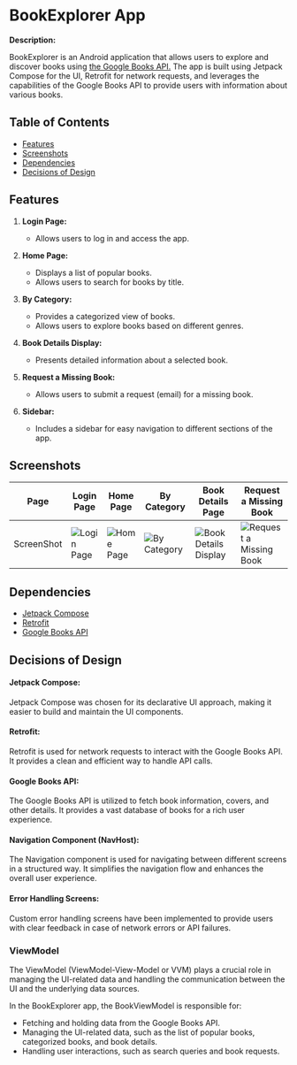 # BookExplorer App

**Description:**

BookExplorer is an Android application that allows users to explore and discover books using [the Google Books API.](https://developers.google.com/books/docs/v1/using) The app is built using Jetpack Compose for the UI, Retrofit for network requests, and leverages the capabilities of the Google Books API to provide users with information about various books.

## Table of Contents

- [Features](#features)
- [Screenshots](#screenshots)
- [Dependencies](#dependencies)
- [Decisions of Design](#decisions-of-design)


## Features

1. **Login Page:**
   - Allows users to log in and access the app.
   

2. **Home Page:**
   - Displays a list of popular books.
   - Allows users to search for books by title.


3. **By Category:**
   - Provides a categorized view of books.
   - Allows users to explore books based on different genres.  
   

4. **Book Details Display:**
   - Presents detailed information about a selected book.


5. **Request a Missing Book:**
   - Allows users to submit a request (email) for a missing book.


6. **Sidebar:**
   - Includes a sidebar for easy navigation to different sections of the app.


## Screenshots
| Page       | Login Page                                                                      | Home Page                               | By Category                                                                      | Book Details Page                                                                         | Request a Missing Book                                  |
|------------|---------------------------------------------------------------------------------|-----------------------------------------|----------------------------------------------------------------------------------|-------------------------------------------------------------------------------------------|---------------------------------------------------------|
| ScreenShot | ![Login Page](https://drive.google.com/uc?id=19yAVoDRRCZ8-0vwj0B_qXRCs_mzgRh6Q) | ![Home Page](screenshots/home_page.png) | ![By Category](https://drive.google.com/uc?id=17rQDYypN52mJnw32O0lkqeBSAI5J1JKX) | ![Book Details Display](https://drive.google.com/uc?id=1KvNbJu18Zov7joCW2IilH0CytxFLYpS7) | ![Request a Missing Book](screenshots/request_book.png) |
                                                                                                           




## Dependencies

- [Jetpack Compose](https://developer.android.com/jetpack/compose)
- [Retrofit](https://square.github.io/retrofit/)
- [Google Books API](https://developers.google.com/books)

## Decisions of Design

#### Jetpack Compose:

Jetpack Compose was chosen for its declarative UI approach, making it easier to build and maintain the UI components.

#### Retrofit:

Retrofit is used for network requests to interact with the Google Books API. It provides a clean and efficient way to handle API calls.

#### Google Books API:

The Google Books API is utilized to fetch book information, covers, and other details. It provides a vast database of books for a rich user experience.
#### Navigation Component (NavHost):

The Navigation component is used for navigating between different screens in a structured way. It simplifies the navigation flow and enhances the overall user experience.
#### Error Handling Screens:

Custom error handling screens have been implemented to provide users with clear feedback in case of network errors or API failures.

### ViewModel
The ViewModel (ViewModel-View-Model or VVM) plays a crucial role in managing the UI-related data and handling the communication between the UI and the underlying data sources.

In the BookExplorer app, the BookViewModel is responsible for:

- Fetching and holding data from the Google Books API.
- Managing the UI-related data, such as the list of popular books, categorized books, and book details.
- Handling user interactions, such as search queries and book requests.

